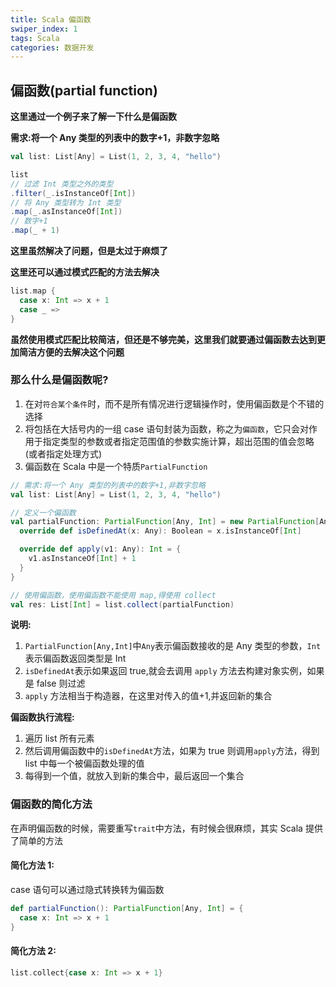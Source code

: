 ```yaml
---
title: Scala 偏函数
swiper_index: 1
tags: Scala
categories: 数据开发
---
```


## 偏函数(partial function)

**这里通过一个例子来了解一下什么是偏函数**

**需求:将一个 Any 类型的列表中的数字+1，非数字忽略**

```scala
val list: List[Any] = List(1, 2, 3, 4, "hello")

list
// 过滤 Int 类型之外的类型
.filter(_.isInstanceOf[Int])
// 将 Any 类型转为 Int 类型
.map(_.asInstanceOf[Int])
// 数字+1
.map(_ + 1)
```

**这里虽然解决了问题，但是太过于麻烦了**

**这里还可以通过模式匹配的方法去解决**

```scala
list.map {
  case x: Int => x + 1
  case _ =>
}
```

**虽然使用模式匹配比较简洁，但还是不够完美，这里我们就要通过偏函数去达到更加简洁方便的去解决这个问题**

### **那么什么是偏函数呢?**

1. 在对`符合某个条件`时，而不是所有情况进行逻辑操作时，使用偏函数是个不错的选择
2. 将包括在大括号内的一组 case 语句封装为函数，称之为`偏函数`，它只会对作用于指定类型的参数或者指定范围值的参数实施计算，超出范围的值会忽略(或者指定处理方式)
3. 偏函数在 Scala 中是一个特质`PartialFunction`

```scala
// 需求:将一个 Any 类型的列表中的数字+1,非数字忽略
val list: List[Any] = List(1, 2, 3, 4, "hello")

// 定义一个偏函数
val partialFunction: PartialFunction[Any, Int] = new PartialFunction[Any, Int] {
  override def isDefinedAt(x: Any): Boolean = x.isInstanceOf[Int]

  override def apply(v1: Any): Int = {
    v1.asInstanceOf[Int] + 1
  }
}

// 使用偏函数，使用偏函数不能使用 map,得使用 collect
val res: List[Int] = list.collect(partialFunction)
```

**说明:**

1. `PartialFunction[Any,Int]`中`Any`表示偏函数接收的是 Any 类型的参数，`Int`表示偏函数返回类型是 Int 
2. `isDefinedAt`表示如果返回 true,就会去调用 `apply` 方法去构建对象实例，如果是 false 则过滤
3. `apply` 方法相当于构造器，在这里对传入的值+1,并返回新的集合

**偏函数执行流程:**

1. 遍历 list 所有元素
2. 然后调用偏函数中的`isDefinedAt`方法，如果为 true 则调用`apply`方法，得到list 中每一个被偏函数处理的值
3. 每得到一个值，就放入到新的集合中，最后返回一个集合

### 偏函数的简化方法

在声明偏函数的时候，需要重写`trait`中方法，有时候会很麻烦，其实 Scala 提供了简单的方法

#### 简化方法 1:

case 语句可以通过隐式转换转为偏函数

```scala
def partialFunction(): PartialFunction[Any, Int] = {
  case x: Int => x + 1
}
```

#### 简化方法 2:

```scala
list.collect{case x: Int => x + 1}
```

